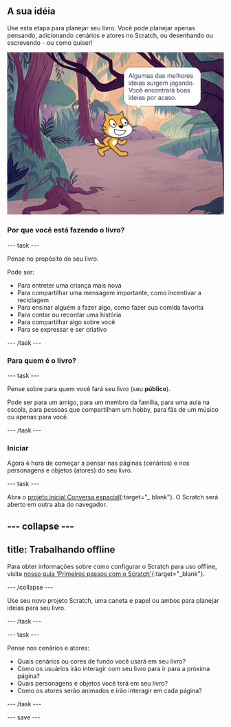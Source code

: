 ## A sua idéia

Use esta etapa para planejar seu livro. Você pode planejar apenas pensando, adicionando cenários e atores no Scratch, ou desenhando ou escrevendo - ou como quiser!

![O Palco mostrando um ator pensando, "Algumas das melhores ideias surgem jogando. Você encontrará boas ideias por acaso."](images/best-ideas.png)

### Por que você está fazendo o livro?

--- task ---

Pense no propósito do seu livro.

Pode ser:
- Para entreter uma criança mais nova
- Para compartilhar uma mensagem importante, como incentivar a reciclagem
- Para ensinar alguém a fazer algo, como fazer sua comida favorita
- Para contar ou recontar uma história
- Para compartilhar algo sobre você
- Para se expressar e ser criativo

--- /task ---

### Para quem é o livro?

--- task ---

Pense sobre para quem você fará seu livro (seu **público**).

Pode ser para um amigo, para um membro da família, para uma aula na escola, para pessoas que compartilham um hobby, para fãs de um músico ou apenas para você.

--- /task ---

### Iniciar

Agora é hora de começar a pensar nas páginas (cenários) e nos personagens e objetos (atores) do seu livro.

--- task ---

Abra o [projeto inicial Conversa espacial](https://scratch.mit.edu/projects/582223042/editor){:target="_ blank"}. O Scratch será aberto em outra aba do navegador.

--- collapse ---
---
title: Trabalhando offline
---

Para obter informações sobre como configurar o Scratch para uso offline, visite [nosso guia 'Primeiros passos com o Scratch'](https://projects.raspberrypi.org/en/projects/getting-started-scratch){:target="_blank"}.

--- /collapse ---

Use seu novo projeto Scratch, uma caneta e papel ou ambos para planejar ideias para seu livro.

--- /task ---

--- task ---

Pense nos cenários e atores:
- Quais cenários ou cores de fundo você usará em seu livro?
- Como os usuários irão interagir com seu livro para ir para a próxima página?
- Quais personagens e objetos você terá em seu livro?
- Como os atores serão animados e irão interagir em cada página?

--- /task ---

--- save ---
